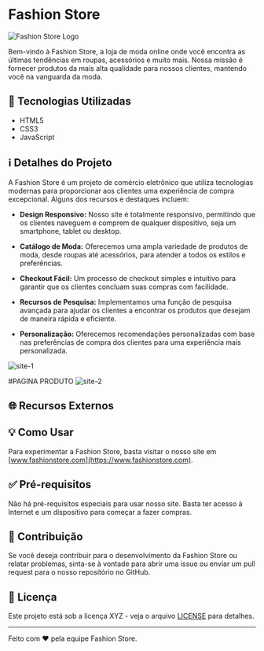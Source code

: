 # Fashion Store

![Fashion Store Logo](link_para_logo.jpg)

Bem-vindo à Fashion Store, a loja de moda online onde você encontra as últimas tendências em roupas, acessórios e muito mais. Nossa missão é fornecer produtos da mais alta qualidade para nossos clientes, mantendo você na vanguarda da moda.

## 🚀 Tecnologias Utilizadas

- HTML5
- CSS3
- JavaScript

## ℹ️ Detalhes do Projeto

A Fashion Store é um projeto de comércio eletrônico que utiliza tecnologias modernas para proporcionar aos clientes uma experiência de compra excepcional. Alguns dos recursos e destaques incluem:

- **Design Responsivo:** Nosso site é totalmente responsivo, permitindo que os clientes naveguem e comprem de qualquer dispositivo, seja um smartphone, tablet ou desktop.

- **Catálogo de Moda:** Oferecemos uma ampla variedade de produtos de moda, desde roupas até acessórios, para atender a todos os estilos e preferências.

- **Checkout Fácil:** Um processo de checkout simples e intuitivo para garantir que os clientes concluam suas compras com facilidade.

- **Recursos de Pesquisa:** Implementamos uma função de pesquisa avançada para ajudar os clientes a encontrar os produtos que desejam de maneira rápida e eficiente.

- **Personalização:** Oferecemos recomendações personalizadas com base nas preferências de compra dos clientes para uma experiência mais personalizada.

![site-1](https://user-images.githubusercontent.com/102436341/236716826-ae15653f-f3c5-4397-815a-766e9b444c4b.png)

#PAGINA PRODUTO
![site-2](https://user-images.githubusercontent.com/102436341/236716838-fee8464d-9497-4db1-a72e-83a7abecd6d7.png)

## 🌐 Recursos Externos

## 💡 Como Usar

Para experimentar a Fashion Store, basta visitar o nosso site em [www.fashionstore.com](https://www.fashionstore.com).

## ✅ Pré-requisitos

Não há pré-requisitos especiais para usar nosso site. Basta ter acesso à Internet e um dispositivo para começar a fazer compras.

## 🤝 Contribuição

Se você deseja contribuir para o desenvolvimento da Fashion Store ou relatar problemas, sinta-se à vontade para abrir uma issue ou enviar um pull request para o nosso repositório no GitHub.

## 📝 Licença

Este projeto está sob a licença XYZ - veja o arquivo [LICENSE](MIT) para detalhes.

---

Feito com ❤️ pela equipe Fashion Store.
